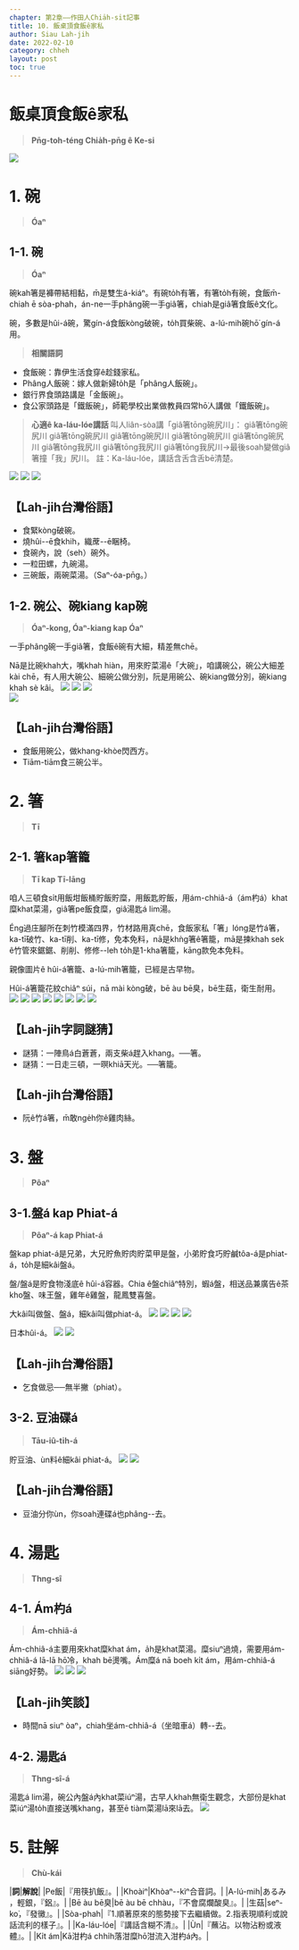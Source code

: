 ```yaml
---
chapter: 第2章——作田人Chia̍h-si̍t記事
title: 10. 飯桌頂食飯ê家私
author: Siau Lah-jih
date: 2022-02-10
category: chheh
layout: post
toc: true
---
```


# 飯桌頂食飯ê家私
> **Pn̄g-toh-téng Chia̍h-pn̄g ê Ke-si**

![](../too5/10/10-3-14.盤.jpg)


# 1. 碗
>**Óaⁿ**

## 1-1. 碗
>**Óaⁿ**
  
碗kah箸是褲帶結相黏，m̄是雙生á-kiáⁿ。有碗to̍h有箸，有箸to̍h有碗，食飯m̄-chiah ē sòa-phah，án-ne一手phâng碗一手giâ箸，chiah是giâ箸食飯ê文化。

碗，多數是hûi-á碗，驚gín-á食飯kòng破碗，to̍h買柴碗、a-lú-mih碗hō͘ gín-á用。

> **相關語詞**

- 食飯碗：靠伊生活食穿ê趁錢家私。
- Phâng人飯碗：嫁人做新婦to̍h是「phâng人飯碗」。
- 銀行界食頭路講是「金飯碗」。
- 食公家頭路是「鐵飯碗」，師範學校出業做教員四常hō͘人講做「鐵飯碗」。




> **心適ê ka-láu-lóe講話**
>叫人liân-sòa講「giâ箸tōng碗尻川」：
> giâ箸tōng碗尻川 giâ箸tōng碗尻川 giâ箸tōng碗尻川 giâ箸tōng碗尻川 giâ箸tōng碗尻川 giâ箸tōng我尻川 giâ箸tōng我尻川 giâ箸tōng我尻川→最後soah變做giâ箸撞「我」尻川。
註：Ka-láu-lóe，講話含舌含舌bē清楚。

![](../too5/10/10-3-15.瓷仔碗.jpg)
![](../too5/10/10-3-16.泔杓仔.jpg)
![](../too5/10/10-3-16a.碗黃文本.jpg)

## 【Lah-jih台灣俗語】
- 食緊kòng破碗。
- 燒hûi--ē食khih，織蓆--ē睏椅。
- 食碗內，說（seh）碗外。
- 一粒田螺，九碗湯。
- 三碗飯，兩碗菜湯。（Saⁿ-óa-pn̄g。）

## 1-2. 碗公、碗kiang kap碗
>**Óaⁿ-kong, Óaⁿ-kiang kap Óaⁿ**

一手phâng碗一手giâ箸，食飯ê碗有大細，精差無chē。

Nā是比碗khah大，嘴khah hiàn，用來貯菜湯ê「大碗」，咱講碗公，碗公大細差kài chē，有人用大碗公、細碗公做分別，阮是用碗公、碗kiang做分別，碗kiang khah sè kâi。
![](../too5/10/10-3-17.碗公碗.jpg)
![](../too5/10/10-3-18.碗公碗陳慶芳.jpg)
![](../too5/10/10-3-19.碗碗公.jpg)  
![](../too5/10/10-3-20.碗公碗陳正雄.jpg)
## 【Lah-jih台灣俗語】
- 食飯用碗公，做khang-khòe閃西方。
- Tiām-tiām食三碗公半。

# 2. 箸
>**Tī**

## 2-1. 箸kap箸籠
>**Tī kap Tī-lāng**

咱人三頓食si̍t用飯坩飯桶貯飯貯糜，用飯匙貯飯，用ám-chhiâ-á（ám杓á）khat糜khat菜湯，giâ箸pe飯食糜，giâ湯匙á lim湯。

Éng過庄腳所在刺竹模滿四界，竹材路用真chē，食飯家私「箸」lóng是竹á箸，ka-tī破竹、ka-tī削、ka-tī修，免本免料，nā是khǹg箸ê箸籠，mā是揀khah sek ê竹管來鋸鋸、削削、修修--leh to̍h是1-kha箸籠，kāng款免本免料。

親像圖片ê hûi-á箸籠、a-lú-mih箸籠，已經是古早物。

Hûi-á箸籠花紋chiâⁿ súi，nā mài kòng破，bē àu bē臭，bē生菇，衛生耐用。
![](../too5/10/10-3-8.箸籠.jpg)
![](../too5/10/10-3-9.箸籠.jpg)
![](../too5/10/10-3-9a.箸籠.jpg)
![](../too5/10/10-3-10.箸籠.jpg)
![](../too5/10/10-3-11.箸籠.jpg)
![](../too5/10/10-3-12.箸籠瓷仔.jpg)
![](../too5/10/10-3-13.箸籠.jpg)
![](../too5/10/10-3-13a.箸籠.jpg)

## 【Lah-jih字詞謎猜】

- 謎猜：一陣鳥á白蒼蒼，兩支柴á趕入khang。──箸。
- 謎猜：一日走三頓，一暝khiā天光。──箸籠。

## 【Lah-jih台灣俗語】
- 阮ê竹á箸，m̄敢nge̍h你ê雞肉絲。

# 3. 盤
>**Pôaⁿ**

## 3-1.盤á kap Phiat-á
>**Pôaⁿ-á kap Phiat-á**
 
盤kap phiat-á是兄弟，大兄貯魚貯肉貯菜甲是盤，小弟貯食巧貯鹹tôa-á是phiat-á，to̍h是細kâi盤á。

盤/盤á是貯食物淺底ê hûi-á容器。Chia ê盤chiâⁿ特別，蝦á盤，相送品兼廣告ê茶kho͘盤、味王盤，雞年ê雞盤，龍鳳雙喜盤。

大kâi叫做盤、盤á，細kâi叫做phiat-á。
![](../too5/10/10-3-21.盤仔蝦仔盤.jpg)
![](../too5/10/10-3-22.盤仔.jpg)
![](../too5/10/10-3-23.盤仔.jpg)
![](../too5/10/10-3-24.囍盤陳萬來.jpg)

日本hûi-á。
![](../too5/10/10-3-25.盤仔日本瓷.jpg)
![](../too5/10/10-3-26.盤仔印記.jpg)

## 【Lah-jih台灣俗語】
- 乞食做忌──無半撇（phiat）。

## 3-2. 豆油碟á
>**Tāu-iû-ti̍h-á**
  
貯豆油、ùn料ê細kâi phiat-á。
![](../too5/10/10-3-27.豆油碟仔陳慶芳.jpg)
![](../too5/10/10-3-27a.碗盤仔陳正雄.jpg)

## 【Lah-jih台灣俗語】
- 豆油分你ùn，你soah連碟á也phâng--去。

# 4. 湯匙
>**Thng-sî**

## 4-1. Ám杓á
>**Ám-chhiâ-á**

Ám-chhiâ-á主要用來khat糜khat ám，a̍h是khat菜湯。糜siuⁿ過燒，需要用ám-chhiâ-á lā-lā hō͘冷，khah bē燙嘴。Ám糜á nā boeh ki̍t ám，用ám-chhiâ-á siāng好勢。 ![](../too5/10/10-3-28.泔杓仔.jpg)
![](../too5/10/10-3-29.泔杓仔.jpg)
![](../too5/10/10-3-30.泔杓仔.jpg)
## 【Lah-jih笑談】
- 時間nā siuⁿ òaⁿ，chiah坐ám-chhiâ-á（坐暗車á）轉--去。

## 4-2. 湯匙á
>**Thng-sî-á**
  
湯匙á lim湯，碗公內盤á內khat菜iúⁿ湯，古早人khah無衛生觀念，大部份是khat菜iúⁿ湯to̍h直接送嘴khang，甚至ē tiàm菜湯lā來lā去。
![](../too5/10/10-3-31a.湯匙仔.jpg)

# 5. 註解
> **Chù-kái**

|**詞**|**解說**|
|Pe飯|『用筷扒飯』。|
|Khoàiⁿ|Khòaⁿ--kìⁿ合音詞。|
|A-lú-mih|あるみ ，輕銀，『鋁』。|
|Bē àu bē臭|bē àu bē chhàu，『不會腐爛酸臭』。|
|生菇|seⁿ-ko͘，『發黴』。|
|Sòa-phah|『1.順著原來的態勢接下去繼續做。2.指表現順利或說話流利的樣子』。|
|Ka-láu-lóe|『講話含糊不清』。|
|Ùn|『蘸沾。以物沾粉或液體』。|
|Ki̍t ám|Kā泔杓á chhi̍h落泔糜hō͘泔流入泔杓á內。|
